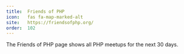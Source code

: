 ```yaml
---
title:  Friends of PHP     
icon:   fas fa-map-marked-alt         
site:   https://friendsofphp.org/
order:  102 
---
```


The Friends of PHP page shows all PHP meetups for the next 30 days.
